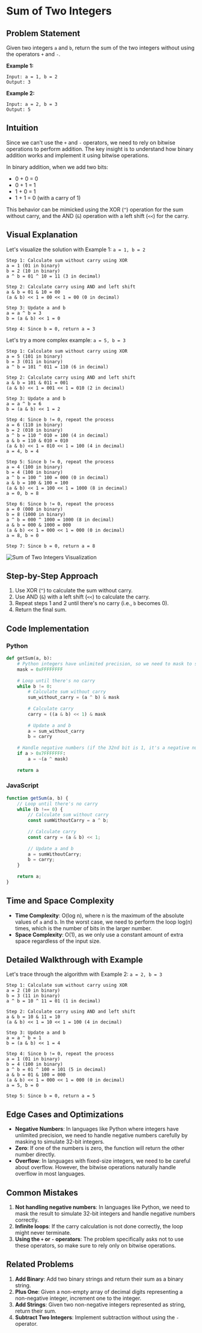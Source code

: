 # Sum of Two Integers

## Problem Statement

Given two integers `a` and `b`, return the sum of the two integers without using the operators `+` and `-`.

**Example 1:**
```
Input: a = 1, b = 2
Output: 3
```

**Example 2:**
```
Input: a = 2, b = 3
Output: 5
```

## Intuition

Since we can't use the `+` and `-` operators, we need to rely on bitwise operations to perform addition. The key insight is to understand how binary addition works and implement it using bitwise operations.

In binary addition, when we add two bits:
- 0 + 0 = 0
- 0 + 1 = 1
- 1 + 0 = 1
- 1 + 1 = 0 (with a carry of 1)

This behavior can be mimicked using the XOR (`^`) operation for the sum without carry, and the AND (`&`) operation with a left shift (`<<`) for the carry.

## Visual Explanation

Let's visualize the solution with Example 1: `a = 1, b = 2`

```
Step 1: Calculate sum without carry using XOR
a = 1 (01 in binary)
b = 2 (10 in binary)
a ^ b = 01 ^ 10 = 11 (3 in decimal)

Step 2: Calculate carry using AND and left shift
a & b = 01 & 10 = 00
(a & b) << 1 = 00 << 1 = 00 (0 in decimal)

Step 3: Update a and b
a = a ^ b = 3
b = (a & b) << 1 = 0

Step 4: Since b = 0, return a = 3
```

Let's try a more complex example: `a = 5, b = 3`

```
Step 1: Calculate sum without carry using XOR
a = 5 (101 in binary)
b = 3 (011 in binary)
a ^ b = 101 ^ 011 = 110 (6 in decimal)

Step 2: Calculate carry using AND and left shift
a & b = 101 & 011 = 001
(a & b) << 1 = 001 << 1 = 010 (2 in decimal)

Step 3: Update a and b
a = a ^ b = 6
b = (a & b) << 1 = 2

Step 4: Since b != 0, repeat the process
a = 6 (110 in binary)
b = 2 (010 in binary)
a ^ b = 110 ^ 010 = 100 (4 in decimal)
a & b = 110 & 010 = 010
(a & b) << 1 = 010 << 1 = 100 (4 in decimal)
a = 4, b = 4

Step 5: Since b != 0, repeat the process
a = 4 (100 in binary)
b = 4 (100 in binary)
a ^ b = 100 ^ 100 = 000 (0 in decimal)
a & b = 100 & 100 = 100
(a & b) << 1 = 100 << 1 = 1000 (8 in decimal)
a = 0, b = 8

Step 6: Since b != 0, repeat the process
a = 0 (000 in binary)
b = 8 (1000 in binary)
a ^ b = 000 ^ 1000 = 1000 (8 in decimal)
a & b = 000 & 1000 = 000
(a & b) << 1 = 000 << 1 = 000 (0 in decimal)
a = 8, b = 0

Step 7: Since b = 0, return a = 8
```

![Sum of Two Integers Visualization](https://i.imgur.com/JUDTkUC.png)

## Step-by-Step Approach

1. Use XOR (`^`) to calculate the sum without carry.
2. Use AND (`&`) with a left shift (`<<`) to calculate the carry.
3. Repeat steps 1 and 2 until there's no carry (i.e., `b` becomes 0).
4. Return the final sum.

## Code Implementation

### Python

```python
def getSum(a, b):
    # Python integers have unlimited precision, so we need to mask to simulate 32-bit integers
    mask = 0xFFFFFFFF
    
    # Loop until there's no carry
    while b != 0:
        # Calculate sum without carry
        sum_without_carry = (a ^ b) & mask
        
        # Calculate carry
        carry = ((a & b) << 1) & mask
        
        # Update a and b
        a = sum_without_carry
        b = carry
    
    # Handle negative numbers (if the 32nd bit is 1, it's a negative number)
    if a > 0x7FFFFFFF:
        a = ~(a ^ mask)
    
    return a
```

### JavaScript

```javascript
function getSum(a, b) {
    // Loop until there's no carry
    while (b !== 0) {
        // Calculate sum without carry
        const sumWithoutCarry = a ^ b;
        
        // Calculate carry
        const carry = (a & b) << 1;
        
        // Update a and b
        a = sumWithoutCarry;
        b = carry;
    }
    
    return a;
}
```

## Time and Space Complexity

- **Time Complexity**: O(log n), where n is the maximum of the absolute values of `a` and `b`. In the worst case, we need to perform the loop log(n) times, which is the number of bits in the larger number.
- **Space Complexity**: O(1), as we only use a constant amount of extra space regardless of the input size.

## Detailed Walkthrough with Example

Let's trace through the algorithm with Example 2: `a = 2, b = 3`

```
Step 1: Calculate sum without carry using XOR
a = 2 (10 in binary)
b = 3 (11 in binary)
a ^ b = 10 ^ 11 = 01 (1 in decimal)

Step 2: Calculate carry using AND and left shift
a & b = 10 & 11 = 10
(a & b) << 1 = 10 << 1 = 100 (4 in decimal)

Step 3: Update a and b
a = a ^ b = 1
b = (a & b) << 1 = 4

Step 4: Since b != 0, repeat the process
a = 1 (01 in binary)
b = 4 (100 in binary)
a ^ b = 01 ^ 100 = 101 (5 in decimal)
a & b = 01 & 100 = 000
(a & b) << 1 = 000 << 1 = 000 (0 in decimal)
a = 5, b = 0

Step 5: Since b = 0, return a = 5
```

## Edge Cases and Optimizations

- **Negative Numbers**: In languages like Python where integers have unlimited precision, we need to handle negative numbers carefully by masking to simulate 32-bit integers.
- **Zero**: If one of the numbers is zero, the function will return the other number directly.
- **Overflow**: In languages with fixed-size integers, we need to be careful about overflow. However, the bitwise operations naturally handle overflow in most languages.

## Common Mistakes

1. **Not handling negative numbers**: In languages like Python, we need to mask the result to simulate 32-bit integers and handle negative numbers correctly.
2. **Infinite loops**: If the carry calculation is not done correctly, the loop might never terminate.
3. **Using the `+` or `-` operators**: The problem specifically asks not to use these operators, so make sure to rely only on bitwise operations.

## Related Problems

1. **Add Binary**: Add two binary strings and return their sum as a binary string.
2. **Plus One**: Given a non-empty array of decimal digits representing a non-negative integer, increment one to the integer.
3. **Add Strings**: Given two non-negative integers represented as string, return their sum.
4. **Subtract Two Integers**: Implement subtraction without using the `-` operator. 